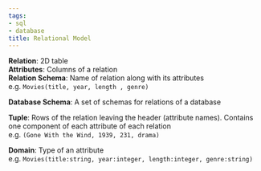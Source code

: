 ```yaml
---
tags:
- sql
- database
title: Relational Model
---
```


**Relation**: 2D table  
**Attributes**: Columns of a relation  
**Relation Schema**: Name of relation along with its attributes  
e.g. `Movies(title, year, length , genre)`

**Database Schema**: A set of schemas for relations of a database

**Tuple**: Rows of the relation leaving the header (attribute names). Contains one component of each attribute of each relation  
e.g. `(Gone With the Wind, 1939, 231, drama)`

**Domain**: Type of an attribute  
e.g. `Movies(title:string, year:integer, length:integer, genre:string)`